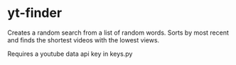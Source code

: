 # yt-finder
 
Creates a random search from a list of random words. Sorts by most recent and finds the shortest videos with the lowest views. 

Requires a youtube data api key in keys.py
